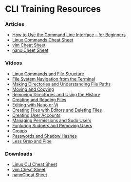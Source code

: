 # CLI Training Resources

### Articles
- [How to Use the Command Line Interface – for Beginners](https://www.freecodecamp.org/news/how-to-use-the-cli-beginner-guide/)
- [Linux Commands Cheat Sheet](https://www.geeksforgeeks.org/linux-commands-cheat-sheet/)
- [vim Cheat Sheet](https://phoenixnap.com/kb/vim-commands-cheat-sheet)
- [nano Cheet Sheet](https://itsfoss.com/nano-editor-guide/)

### Videos
- [Linux Commands and File Structure](https://www.youtube.com/watch?v=N9j--n-zGgc)
- [File System Navigation from the Terminal](https://www.youtube.com/watch?v=lI0mUMqBesU)
- [Making Directories and Understanding File Paths](https://www.youtube.com/watch?v=7JYJO_D8zVs)
- [Moving and Copying](https://www.youtube.com/watch?v=gSVg40u0fZE)
- [Removing Directories and Using the History](https://www.youtube.com/watch?v=twREXouRxns)
- [Creating and Reading Files](https://www.youtube.com/watch?v=2DcDQe8idtU)
- [Editing with Nano or Vi](https://www.youtube.com/watch?v=rR_n2ciilrc)
- [Creating Files with Editors and Deleting Files](https://www.youtube.com/watch?v=l0d7ks9ZkjU)
- [Creating User Accounts](https://www.youtube.com/watch?v=y6-e233rrQE)
- [Managing Permissions and Sudo Users](https://www.youtube.com/watch?v=to0GrfGERK0)
- [Exploring Sudoers and Removing Users](https://www.youtube.com/watch?v=7IsIjTBK7kk)
- [Groups](https://www.youtube.com/watch?v=BJJBSUe5JEk)
- [Passwords and Shadow Hashes](https://www.youtube.com/watch?v=P-BJP9wVH_U)
- [Less Grep and Pipe](https://www.youtube.com/watch?v=2neT3phfYts)

### Downloads
- <a href="./downloads/lecture2-cli-cheat-sheet.pdf" download>Linux CLI Cheat Sheet</a><br>
- <a href="./downloads/lecture2-vim-cheat-sheet.pdf" download>vim Cheat Sheet</a><br>
- <a href="./downloads/lecture2-nano-cheat-sheet.pdf" download>nanoCheat Sheet</a><br>
